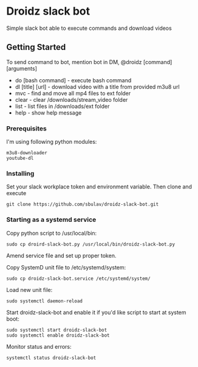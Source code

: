 # Droidz slack bot
Simple slack bot able to execute commands and download videos

## Getting Started
To send command to bot, mention bot in DM, @droidz [command] [arguments]
+ do [bash command]            -   execute bash command
+ dl [title]  [url]            -   download video with a title from provided m3u8 url
+ mvc                          -   find and move all mp4 files to ext folder
+ clear                        -   clear /downloads/stream_video folder
+ list                         -   list files in /downloads/ext folder
+ help                         -   show help message

### Prerequisites

I'm using following python modules:
```
m3u8-downloader
youtube-dl
```

### Installing

Set your slack workplace token and environment variable.
Then clone and execute
```
git clone https://github.com/sbulav/droidz-slack-bot.git
```

### Starting as a systemd service

Copy python script to /usr/local/bin:
```
sudo cp droird-slack-bot.py /usr/local/bin/droidz-slack-bot.py
```
Amend service file and set up proper token.

Copy SystemD unit file to /etc/systemd/system:
```
sudo cp droidz-slack-bot.service /etc/systemd/system/
```

Load new unit file:
```
sudo systemctl daemon-reload
```

Start droidz-slack-bot and enable it if you'd like script to start at system boot:
```
sudo systemctl start droidz-slack-bot
sudo systemctl enable droidz-slack-bot
```

Monitor status and errors:

```
systemctl status droidz-slack-bot
```

